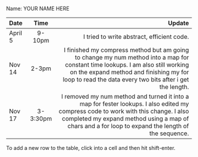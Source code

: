 Name: YOUR NAME HERE

| Date    |   Time   |                                                                                                                                                                                                                                    Update |
|:--------|:--------:|------------------------------------------------------------------------------------------------------------------------------------------------------------------------------------------------------------------------------------------:|
| April 5 |  9-10pm  |                                                                                                                                                                                                I tried to write abstract, efficient code. |
| Nov 14  |  2-3pm   |   I finished my compress method but am going to change my num method into a map for constant time lookups. I am also still working on the expand method and finishing my for loop to read the data every two bits after i get the length. |
| Nov 17  | 3-3:30pm | I removed my num method and turned it into a map for fester lookups. I also edited my compress code to work with this change. I also completed my expand method using a map of chars and a for loop to expand the length of the sequence. |


To add a new row to the table, click into a cell and then hit shift-enter.